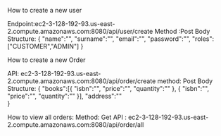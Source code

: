 How to create a new user

  Endpoint:ec2-3-128-192-93.us-east-2.compute.amazonaws.com:8080/api/user/create
  Method :Post
  Body Structure:
  {
    "name":"",
    "surname":"",
    "email":"",
    "password":"",
    "roles":["CUSTOMER","ADMIN"]
  }
  
How to create a new Order

API: ec2-3-128-192-93.us-east-2.compute.amazonaws.com:8080/api/order/create
method: Post
Body Structure:
 {
  "books":[{
    "isbn":"",
    "price":"",
    "quantity":""
  },
    {
    "isbn":"",
    "price":"",
    "quantity":""
  }],
    "address":""   
}


How to view all orders:
 Method: Get
 API : ec2-3-128-192-93.us-east-2.compute.amazonaws.com:8080/api/order/all
  
    
